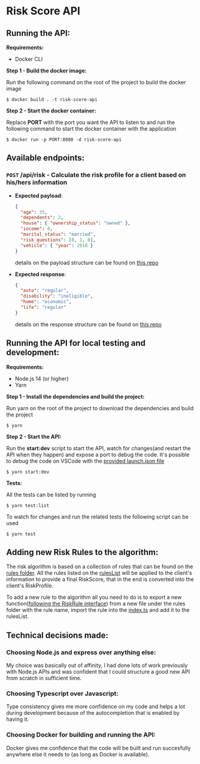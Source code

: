 # **Risk Score API**

## **Running the API:**

**Requirements:**

- Docker CLI

**Step 1 - Build the docker image:**

Run the following command on the root of the project to build the docker image

```console
$ docker build . -t risk-score-api
```

**Step 2 - Start the docker container:**

Replace **PORT** with the port you want the API to listen to and run the following command to start the docker container with the application

```console
$ docker run -p PORT:8080 -d risk-score-api
```

## **Available endpoints:**

### **`POST` /api/risk** - Calculate the risk profile for a client based on his/hers information

- **Expected payload**:

  ```json
  {
    "age": 35,
    "dependents": 2,
    "house": { "ownership_status": "owned" },
    "income": 0,
    "marital_status": "married",
    "risk_questions": [0, 1, 0],
    "vehicle": { "year": 2018 }
  }
  ```

  details on the payload structure can be found on [this repo](https://github.com/OriginFinancial/origin-backend-take-home-assignment)

- **Expected response**:

  ```json
  {
    "auto": "regular",
    "disability": "ineligible",
    "home": "economic",
    "life": "regular"
  }
  ```

  details on the response structure can be found on [this repo](https://github.com/OriginFinancial/origin-backend-take-home-assignment)

## **Running the API for local testing and development:**

**Requirements:**

- Node.js 14 (or higher)
- Yarn

**Step 1 - Install the dependencies and build the project:**

Run yarn on the root of the project to download the dependencies and build the project

```console
$ yarn
```

**Step 2 - Start the API:**

Run the **start:dev** script to start the API, watch for changes(and restart the API when they happen) and expose a port to debug the code. It's possible to debug the code on VSCode with the [provided launch.json file](.vscode/launch.json)

```console
$ yarn start:dev
```

**Tests:**

All the tests can be listed by running

```console
$ yarn test:list
```

To watch for changes and run the related tests the following script can be used

```console
$ yarn test
```

## **Adding new Risk Rules to the algorithm:**

The risk algorithm is based on a collection of rules that can be found on the [rules folder](src/rules). All the rules listed on the [rulesList](src/rules/index.ts) will be applied to the client's information to provide a final RiskScore, that in the end is converted into the client's RiskProfile.

To add a new rule to the algorithm all you need to do is to export a new function([following the RiskRule interface](src/model.ts)) from a new file under the rules folder with the rule name, import the rule into the [index.ts](src/rules/index.ts) and add it to the rulesList.

## **Technical decisions made:**

### **Choosing Node.js and express over anything else:**

My choice was basically out of affinity, I had done lots of work previously with Node.js APIs and was confident that I could structure a good new API from scratch in sufficient time.

### **Choosing Typescript over Javascript:**

Type consistency gives me more confidence on my code and helps a lot during development because of the autocompletion that is enabled by having it.

### **Choosing Docker for building and running the API:**

Docker gives me confidence that the code will be built and run succesfully anywhere else it needs to (as long as Docker is available).
